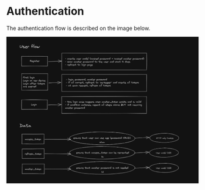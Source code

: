 # Authentication

The authentication flow is described on the image below.

<img src="./images/auth.png" />